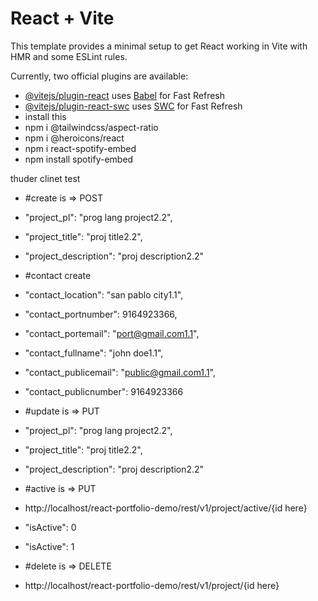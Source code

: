 # React + Vite

This template provides a minimal setup to get React working in Vite with HMR and some ESLint rules.

Currently, two official plugins are available:

- [@vitejs/plugin-react](https://github.com/vitejs/vite-plugin-react/blob/main/packages/plugin-react/README.md) uses [Babel](https://babeljs.io/) for Fast Refresh
- [@vitejs/plugin-react-swc](https://github.com/vitejs/vite-plugin-react-swc) uses [SWC](https://swc.rs/) for Fast Refresh
- install this
- npm i @tailwindcss/aspect-ratio
- npm i @heroicons/react
- npm i react-spotify-embed
- npm install spotify-embed

thuder clinet test


- #create is => POST
-  "project_pl": "prog lang project2.2",
-  "project_title": "proj title2.2",
-  "project_description": "proj description2.2"
  
-  #contact create
-  "contact_location": "san pablo city1.1",
-  "contact_portnumber": 9164923366,
- "contact_portemail": "port@gmail.com1.1",
-  "contact_fullname": "john doe1.1",
-  "contact_publicemail": "public@gmail.com1.1",
-  "contact_publicnumber": 9164923366

- #update is => PUT
- "project_pl": "prog lang project2.2",
-  "project_title": "proj title2.2",
-  "project_description": "proj description2.2"

- #active is => PUT
- http://localhost/react-portfolio-demo/rest/v1/project/active/{id here}
- "isActive": 0
- "isActive": 1

- #delete is => DELETE
- http://localhost/react-portfolio-demo/rest/v1/project/{id here}
